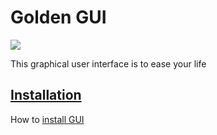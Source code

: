 # Golden GUI
![](https://github.com/sgoldenlab/tkinter_test/blob/master/images/mouse_tracking.gif)

This graphical user interface is to ease your life

## [Installation](docs/Installation.md) 

How to [install GUI](docs/Installation.md)
